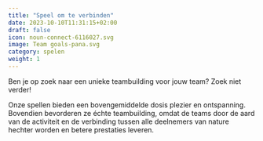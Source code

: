 ```yaml
---
title: "Speel om te verbinden"
date: 2023-10-10T11:31:15+02:00
draft: false
icon: noun-connect-6116027.svg
image: Team goals-pana.svg
category: spelen
weight: 1
---
```


Ben je op zoek naar een unieke teambuilding voor jouw team? Zoek niet verder!

<!--more-->

Onze spellen bieden een bovengemiddelde dosis plezier en ontspanning. Bovendien bevorderen ze échte teambuilding, omdat de teams door de aard van de activiteit en de verbinding tussen alle deelnemers van nature hechter worden en betere prestaties leveren.
